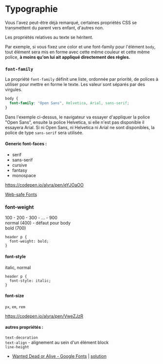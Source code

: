 # Typographie

Vous l'avez peut-être déjà remarqué, certaines propriétés CSS se transmettent du parent vers enfant, d'autres non.

Les propriétés relatives au texte se héritent.

Par exemple, si vous fixez une color et une font-family pour l'élément `body`, tout élément sera mis en forme avec cette même couleur et cette même police, **à moins qu'on lui ait appliqué directement des règles.**

### `font-family`

La propriété `font-family` définit une liste, ordonnée par priorité, de polices à utiliser pour mettre en forme le texte. Les valeur sont séparés par des virgules.

```css
body {
  font-family: "Open Sans", Helvetica, Arial, sans-serif;
}
```

Dans l'exemple ci-dessus, le navigateur va essayer d'appliquer la police "Open Sans", ensuite la police Helvetica, si elle n'est pas disponible il essayera Arial. Si ni Open Sans, ni Helvetica ni Arial ne sont disponibles, la police de type `sans-serif` sera utilisée.

#### Generic font-faces :

- serif
- sans-serif
- cursive
- fantasy
- monospace

https://codepen.io/alyra/pen/eYJOaOO

[Web-safe Fonts](https://www.cssfontstack.com/)

### font-weight

100 - 200 - 300 - ... - 900  
normal (400) - défaut pour body  
bold (700)

```
header p {
  font-weight: bold;
}
```

#### font-style

italic, normal

```
header p {
  font-style: italic;
}
```

#### font-size

`px`, `em`, `rem`

https://codepen.io/alyra/pen/VweZJzR

#### autres propriétés :

`text-decoration`  
`text-align` - alignement au sein d'un élément block  
`line-height`

- [Wanted Dead or Alive - Google Fonts](https://codesandbox.io/s/police-rxtme?file=/index.html) | [solution](https://codepen.io/alyra/pen/6eba070d53ff9fa1f9b0952d6ace935f)
